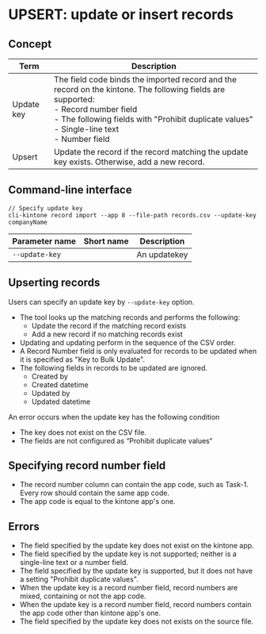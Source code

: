 # UPSERT: update or insert records

## Concept

| Term       | Description                                                                                                                                                                                                                                   |
| ---------- | --------------------------------------------------------------------------------------------------------------------------------------------------------------------------------------------------------------------------------------------- |
| Update key | The field code binds the imported record and the record on the kintone. The following fields are supported:<br/>- Record number field<br/>- The following fields with "Prohibit duplicate values"<br/> - Single-line text<br/> - Number field |
| Upsert     | Update the record if the record matching the update key exists. Otherwise, add a new record.                                                                                                                                                  |

## Command-line interface

```shell
// Specify update key
cli-kintone record import --app 8 --file-path records.csv --update-key companyName
```

| Parameter name | Short name | Description  |
| -------------- | ---------- | ------------ |
| `--update-key` |            | An updatekey |

## Upserting records

Users can specify an update key by `--update-key` option.

- The tool looks up the matching records and performs the following:
  - Update the record if the matching record exists
  - Add a new record if no matching records exist
- Updating and updating perform in the sequence of the CSV order.
- A Record Number field is only evaluated for records to be updated when it is specified as "Key to Bulk Update".
- The following fields in records to be updated are ignored.
  - Created by
  - Created datetime
  - Updated by
  - Updated datetime

An error occurs when the update key has the following condition

- The key does not exist on the CSV file.
- The fields are not configured as “Prohibit duplicate values“

## Specifying record number field

- The record number column can contain the app code, such as Task-1. Every row should contain the same app code.
- The app code is equal to the kintone app's one.

## Errors

- The field specified by the update key does not exist on the kintone app.
- The field specified by the update key is not supported; neither is a single-line text or a number field.
- The field specified by the update key is supported, but it does not have a setting "Prohibit duplicate values".
- When the update key is a record number field, record numbers are mixed, containing or not the app code.
- When the update key is a record number field, record numbers contain the app code other than kintone app's one.
- The field specified by the update key does not exists on the source file.

